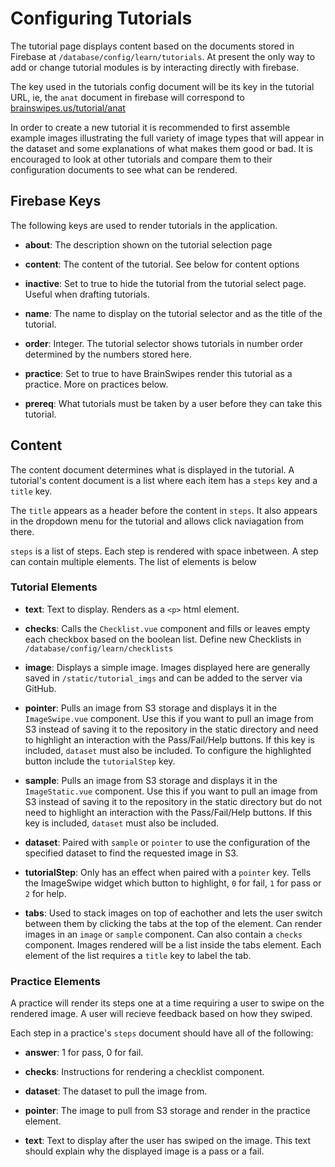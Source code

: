 # Configuring Tutorials

The tutorial page displays content based on the documents stored in Firebase at `/database/config/learn/tutorials`.
At present the only way to add or change tutorial modules is by interacting directly with firebase.

The key used in the tutorials config document will be its key in the tutorial URL,
ie, the `anat` document in firebase will correspond to [brainswipes.us/tutorial/anat](https://brainswipes.us/tutorial/anat)

In order to create a new tutorial it is recommended to first assemble example images illustrating the full variety of image types that will appear in the dataset and some explanations of what makes them good or bad.
It is encouraged to look at other tutorials and compare them to their configuration documents to see what can be rendered.

## Firebase Keys

The following keys are used to render tutorials in the application. 

- **about**:
The description shown on the tutorial selection page

- **content**:
The content of the tutorial. See below for content options

- **inactive**:
Set to true to hide the tutorial from the tutorial select page. Useful when drafting tutorials.

- **name**:
The name to display on the tutorial selector and as the title of the tutorial.

- **order**:
Integer. The tutorial selector shows tutorials in number order determined by the numbers stored here.

- **practice**:
Set to true to have BrainSwipes render this tutorial as a practice. More on practices below.

- **prereq**:
What tutorials must be taken by a user before they can take this tutorial.

## Content

The content document determines what is displayed in the tutorial.
A tutorial's content document is a list where each item has a `steps` key and a `title` key.

The `title` appears as a header before the content in `steps`.
It also appears in the dropdown menu for the tutorial and allows click naviagation from there.

`steps` is a list of steps. Each step is rendered with space inbetween. 
A step can contain multiple elements.
The list of elements is below

### Tutorial Elements

- **text**:
Text to display. Renders as a `<p>` html element.

- **checks**:
Calls the `Checklist.vue` component and fills or leaves empty each checkbox based on the boolean list.
Define new Checklists in `/database/config/learn/checklists`

- **image**:
Displays a simple image. Images displayed here are generally saved in `/static/tutorial_imgs` and can be added to the server via GitHub.

- **pointer**:
Pulls an image from S3 storage and displays it in the `ImageSwipe.vue` component.
Use this if you want to pull an image from S3 instead of saving it to the repository in the static directory and need to highlight an interaction with the Pass/Fail/Help buttons.
If this key is included, `dataset` must also be included.
To configure the highlighted button include the `tutorialStep` key.

- **sample**:
Pulls an image from S3 storage and displays it in the `ImageStatic.vue` component.
Use this if you want to pull an image from S3 instead of saving it to the repository in the static directory but do not need to highlight an interaction with the Pass/Fail/Help buttons.
If this key is included, `dataset` must also be included.

- **dataset**:
Paired with `sample` or `pointer` to use the configuration of the specified dataset to find the requested image in S3.

- **tutorialStep**:
Only has an effect when paired with a `pointer` key.
Tells the ImageSwipe widget which button to highlight, `0` for fail, `1` for pass or `2` for help.

- **tabs**:
Used to stack images on top of eachother and lets the user switch between them by clicking the tabs at the top of the element.
Can render images in an `image` or `sample` component. Can also contain a `checks` component.
Images rendered will be a list inside the tabs element. Each element of the list requires a `title` key to label the tab. 

### Practice Elements

A practice will render its steps one at a time requiring a user to swipe on the rendered image.
A user will recieve feedback based on how they swiped.

Each step in a practice's `steps` document should have all of the following:

- **answer**:
1 for pass, 0 for fail.

- **checks**:
Instructions for rendering a checklist component.

- **dataset**:
The dataset to pull the image from.

- **pointer**:
The image to pull from S3 storage and render in the practice element.

- **text**:
Text to display after the user has swiped on the image.
This text should explain why the displayed image is a pass or a fail.

